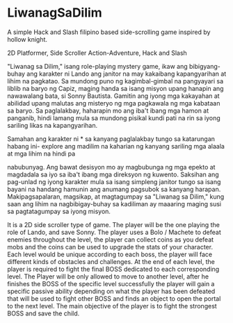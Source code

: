 # LiwanagSaDilim
A simple Hack and Slash filipino based side-scrolling game inspired by hollow knight.


2D Platformer, Side Scroller
Action-Adventure, Hack and Slash

"Liwanag sa Dilim," isang role-playing mystery game, ikaw ang bibigyang-buhay ang
karakter ni Lando ang janitor na may kakaibang kapangyarihan at lihim na pagkatao. Sa
mundong puno ng kagimbal-gimbal na pangyayari sa liblib na baryo ng Capiz, maging
handa sa isang misyon upang hanapin ang nawawalang bata, si Sonny Bautista. Gamitin
ang iyong mga kakayahan at abilidad upang malutas ang misteryo ng mga pagkawala ng
mga kabataan sa baryo.
Sa paglalakbay, haharapin mo ang iba't ibang mga hamon at panganib, hindi lamang
mula sa mundong pisikal kundi pati na rin sa iyong sariling likas na kapangyarihan.

Samahan ang karakter ni * sa kanyang paglalakbay tungo sa katarungan habang ini-
explore ang madilim na kaharian ng kanyang sariling mga alaala at mga lihim na hindi pa

nabubunyag.
Ang bawat desisyon mo ay magbubunga ng mga epekto at magdadala sa iyo sa iba't
ibang mga direksyon ng kuwento. Saksihan ang pag-unlad ng iyong karakter mula sa
isang simpleng janitor tungo sa isang bayani na handang hamunin ang anumang
pagsubok sa kanyang harapan. Makipagsapalaran, magsikap, at magtagumpay sa
"Liwanag sa Dilim," kung saan ang lihim na nagbibigay-buhay sa kadiliman ay maaaring
maging susi sa pagtatagumpay sa iyong misyon.


It is a 2D side scroller type of game. The player will be the one playing the role of Lando,
and save Sonny. The player uses a Bolo / Machete to defeat enemies throughout the
level, the player can collect coins as you defeat mobs and the coins can be used to
upgrade the stats of your character. Each level would be unique according to each
boss, the player will face different kinds of obstacles and challenges. At the end of each
level, the player is required to fight the final BOSS dedicated to each corresponding
level. The Player will be only allowed to move to another level, after he finishes the BOSS
of the specific level successfully the player will gain a specific passive ability
depending on what the player has been defeated that will be used to fight other BOSS
and finds an object to open the portal to the next level. The main objective of the
player is to fight the strongest BOSS and save the child.
